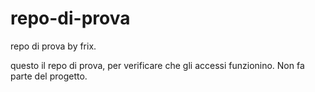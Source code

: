 # repo-di-prova
repo di prova by frix.

questo il repo di prova, per verificare che gli accessi funzionino. Non fa parte del progetto.
